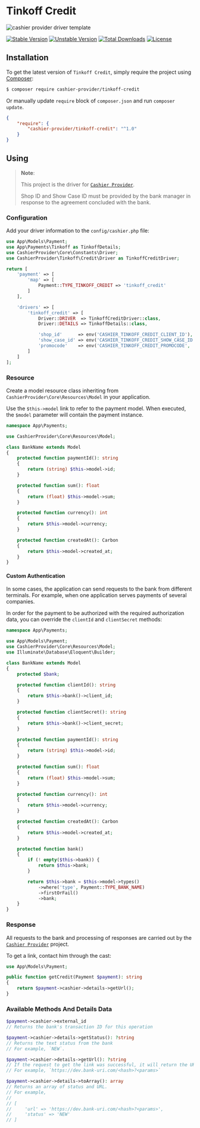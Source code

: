 # Tinkoff Credit

![cashier provider driver template](https://preview.dragon-code.pro/cashier-provider/tinkoff-credit.svg?brand=laravel)

[![Stable Version][badge_stable]][link_packagist]
[![Unstable Version][badge_unstable]][link_packagist]
[![Total Downloads][badge_downloads]][link_packagist]
[![License][badge_license]][link_license]


## Installation

To get the latest version of `Tinkoff Credit`, simply require the project using [Composer](https://getcomposer.org):

```bash
$ composer require cashier-provider/tinkoff-credit
```

Or manually update `require` block of `composer.json` and run `composer update`.

```json
{
    "require": {
        "cashier-provider/tinkoff-credit": "^1.0"
    }
}
```

## Using

> **Note**:
>
> This project is the driver for [`Cashier Provider`](https://github.com/cashier-provider/core).
>
> Shop ID and Show Case ID must be provided by the bank manager in response to the agreement concluded with the bank.


### Configuration

Add your driver information to the `config/cashier.php` file:

```php
use App\Models\Payment;
use App\Payments\Tinkoff as TinkoffDetails;
use CashierProvider\Core\Constants\Driver;
use CashierProvider\Tinkoff\Credit\Driver as TinkoffCreditDriver;

return [
    'payment' => [
        'map' => [
            Payment::TYPE_TINKOFF_CREDIT => 'tinkoff_credit'
        ]
    ],

    'drivers' => [
        'tinkoff_credit' => [
            Driver::DRIVER  => TinkoffCreditDriver::class,
            Driver::DETAILS => TinkoffDetails::class,

            'shop_id'      => env('CASHIER_TINKOFF_CREDIT_CLIENT_ID'),
            'show_case_id' => env('CASHIER_TINKOFF_CREDIT_SHOW_CASE_ID'),
            'promocode'    => env('CASHIER_TINKOFF_CREDIT_PROMOCODE', 'default'),
        ]
    ]
];
```

### Resource

Create a model resource class inheriting from `CashierProvider\Core\Resources\Model` in your application.

Use the `$this->model` link to refer to the payment model. When executed, the `$model` parameter will contain the payment instance.

```php
namespace App\Payments;

use CashierProvider\Core\Resources\Model;

class BankName extends Model
{
    protected function paymentId(): string
    {
        return (string) $this->model->id;
    }

    protected function sum(): float
    {
        return (float) $this->model->sum;
    }

    protected function currency(): int
    {
        return $this->model->currency;
    }

    protected function createdAt(): Carbon
    {
        return $this->model->created_at;
    }
}
```

#### Custom Authentication

In some cases, the application can send requests to the bank from different terminals. For example, when one application serves payments of several companies.

In order for the payment to be authorized with the required authorization data, you can override the `clientId` and `clientSecret` methods:

```php
namespace App\Payments;

use App\Models\Payment;
use CashierProvider\Core\Resources\Model;
use Illuminate\Database\Eloquent\Builder;

class BankName extends Model
{
    protected $bank;

    protected function clientId(): string
    {
        return $this->bank()->client_id;
    }

    protected function clientSecret(): string
    {
        return $this->bank()->client_secret;
    }

    protected function paymentId(): string
    {
        return (string) $this->model->id;
    }

    protected function sum(): float
    {
        return (float) $this->model->sum;
    }

    protected function currency(): int
    {
        return $this->model->currency;
    }

    protected function createdAt(): Carbon
    {
        return $this->model->created_at;
    }

    protected function bank()
    {
        if (! empty($this->bank)) {
            return $this->bank;
        }

        return $this->bank = $this->model->types()
            ->where('type', Payment::TYPE_BANK_NAME)
            ->firstOrFail()
            ->bank;
    }
}
```

### Response

All requests to the bank and processing of responses are carried out by the [`Cashier Provider`](https://github.com/cashier-provider/core) project.

To get a link, contact him through the cast:

```php
use App\Models\Payment;

public function getCredit(Payment $payment): string
{
    return $payment->cashier->details->getUrl();
}
```

### Available Methods And Details Data

```php
$payment->cashier->external_id
// Returns the bank's transaction ID for this operation

$payment->cashier->details->getStatus(): ?string
// Returns the text status from the bank
// For example, `NEW`.

$payment->cashier->details->getUrl(): ?string
// If the request to get the link was successful, it will return the URL
// For example, `https://dev.bank-uri.com/<hash>?<params>`

$payment->cashier->details->toArray(): array
// Returns an array of status and URL.
// For example,
//
// [
//     'url' => 'https://dev.bank-uri.com/<hash>?<params>',
//     'status' => 'NEW'
// ]
```

[badge_downloads]:      https://img.shields.io/packagist/dt/cashier-provider/tinkoff-credit.svg?style=flat-square

[badge_license]:        https://img.shields.io/packagist/l/cashier-provider/tinkoff-credit.svg?style=flat-square

[badge_stable]:         https://img.shields.io/github/v/release/cashier-provider/tinkoff-credit?label=stable&style=flat-square

[badge_unstable]:       https://img.shields.io/badge/unstable-dev--main-orange?style=flat-square

[link_license]:         LICENSE

[link_packagist]:       https://packagist.org/packages/cashier-provider/tinkoff-credit
